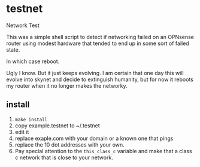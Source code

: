 # testnet
Network Test

This was a simple shell script to detect if networking failed on an OPNsense router using modest hardware that tended to end up in some sort of failed state.  

In which case reboot.

Ugly I know. But it just keeps evolving.  I am certain that one day this will evolve into skynet and decide to extinguish humanity, but for now it reboots my router when it no longer makes the networky.

## install

1. `make install`
1. copy example.testnet to ~/.testnet
1. edit it
1. replace exaple.com with your domain or a known one that pings
1. replace the 10 dot addresses with your own.
1. Pay special attention to the `this_class_c` variable and make that a class c network that is close to your network.



